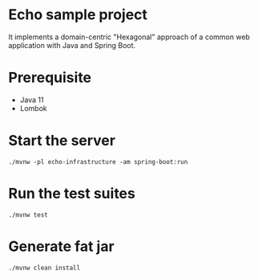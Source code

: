 # Echo sample project

It implements a domain-centric "Hexagonal" approach of a common web application with Java and Spring Boot.

# Prerequisite

  - Java 11
  - Lombok

# Start the server 

```shell
./mvnw -pl echo-infrastructure -am spring-boot:run
```

# Run the test suites

```shell
./mvnw test
```

# Generate fat jar

```shell
./mvnw clean install
```
